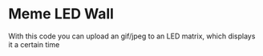# Meme LED Wall

With this code you can upload an gif/jpeg to an LED matrix, which displays it
a certain time
